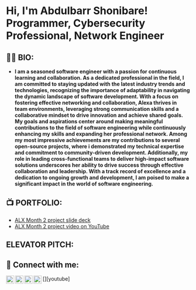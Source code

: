 <h1>Hi, I'm Abdulbarr Shonibare! <br/><a>Programmer</a>, <a>Cybersecurity Professional</a>, <a>Network Engineer</a></h1>

<h2>👨‍💻 BIO:</h2>

- <b>I am a seasoned software engineer with a passion for continuous learning and collaboration. As a dedicated professional in the field, I am committed to staying updated with the latest industry trends and technologies, recognizing the importance of adaptability in navigating the dynamic landscape of software development. With a focus on fostering effective networking and collaboration, Alexa thrives in team environments, leveraging strong communication skills and a collaborative mindset to drive innovation and achieve shared goals. My goals and aspirations center around making meaningful contributions to the field of software engineering while continuously enhancing my skills and expanding her professional network. Among my most impressive achievements are my contributions to several open-source projects, where i demonstrated my technical expertise and commitment to community-driven development. Additionally, my role in leading cross-functional teams to deliver high-impact software solutions underscores her ability to drive success through effective collaboration and leadership. With a track record of excellence and a dedication to ongoing growth and development, I am poised to make a significant impact in the world of software engineering.</b>

<h2>📺 PORTFOLIO:</h2>

- [ALX Month 2 project slide deck](https://docs.google.com/presentation/d/1f_ingdoGx8tvc-9hHVTA78e8IlTanYGkfOc7hohm6iM/edit?usp=sharing)
- [ALX Month 2 project video on YouTube](https://youtu.be/5CrcbbZpuR0)


<h2>ELEVATOR PITCH:</h2>

<h2> 🤳 Connect with me:</h2>

[<img align="left" alt="Cybarry | YouTube" width="22px" src="https://cdn.jsdelivr.net/npm/simple-icons@v3/icons/youtube.svg" />][youtube]
[<img align="left" alt="Cybarry | Twitter" width="22px" src="https://cdn.jsdelivr.net/npm/simple-icons@v3/icons/twitter.svg" />][twitter]
[<img align="left" alt="Cybarry | LinkedIn" width="22px" src="https://cdn.jsdelivr.net/npm/simple-icons@v3/icons/linkedin.svg" />][linkedin]
[<img align="left" alt="Cybarry | Instagram" width="22px" src="https://cdn.jsdelivr.net/npm/simple-icons@v3/icons/instagram.svg" />][instagram]

[twitter]: https://twitter.com/cybarry
[facebook]: https://www.youtube.com/c/cybarry
[instagram]: https://www.instagram.com/cybarry
[linkedin]: linkedin.com/in/abdulbarr-shonibare-7a1670165

<!--
**abdulbarrshonibare/cybarry** is a ✨ _special_ ✨ repository because its `README.md` (this file) appears on your GitHub profile.

Here are some ideas to get you started:

- 🔭 I’m currently working on ...
- 🌱 I’m currently learning ...
- 👯 I’m looking to collaborate on ...
- 🤔 I’m looking for help with ...
- 💬 Ask me about ...
- 📫 How to reach me: ...
- 😄 Pronouns: ...
- ⚡ Fun fact: ...
-->
